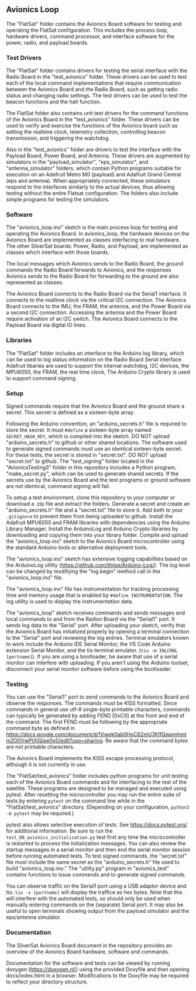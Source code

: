 ## Avionics Loop
The "FlatSat" folder contains the Avionics Board software for testing and operating the FlatSat configuration. 
This includes the process loop, hardware drivers, command processor, and interface software for the power, radio, and payload boards.

### Test Drivers
The "FlatSat" folder contains drivers for testing
the serial interface with the Radio Board in the "test_avionics" folder. These drivers can be used to test each of the local command implementations that require communication between the Avionics Board and the Radio Board, such as getting radio status and changing radio settings. The test drivers can be used to test the beacon functions and the halt function.

The FlatSat folder also contains
unit test drivers for the command functions of the Avionics Board in the "test_avionics" folder. These drivers can be used to verify and exercise the functions of the Avionics board such as setting the realtime clock, telemetry collection, controlling beacon transmission, and triggering the watchdog.

Also in the "test_avionics" folder are drivers to test the interface with the Payload Board, Power Board, and Antenna. These drivers are augmented by simulators in the "payload_simulator", "eps_simulator", and "antenna_simulator" folders, which contain Python programs suitable for execution on an Adafruit Metro M0 (payload) and Adafruit Grand Central (eps and antenna). When appropriately connected, these simulators respond to the interfaces similarly to the actual devices, thus allowing testing without the entire Flatsat configuration. The folders also include simple programs for testing the simulators.

### Software
The "avionics_loop.ino" sketch is the main process loop for testing and operating the Avionics Board. In avionics_loop, the hardware devices on the Avionics Board are implemented as classes interfacing to real hardware. The other SilverSat boards: Power, Radio, and Payload, are implemented as classes which interface with those boards. 

The local messages which Avionics sends to the Radio Board, the ground commands the Radio Board forwards to Avionics, and the responses Avionics sends to the Radio Board for forwarding to the ground are also represented as classes.

The Avionics Board connects to the Radio Board via the Serial1 interface. It connects to the realtime clock via the critical I2C connection. The Avionics Board connects to the IMU, the FRAM, the antenna, and the Power Board via a second I2C connection. Accessing the antenna and the Power Board require activation of an I2C switch. The Avionics Board connects to the Payload Board via digital IO lines.

### Libraries
The "FlatSat" folder includes an interface to the Arduino log library, which can be used to log status information on the Radio Board Serial interface. Adafruit libaries are used to support the internal watchdog, I2C devices, the MPU6050, the FRAM, the real time clock,  The Arduino Crypto library is used to support command signing.

### Setup
Signed commands require that the Avionics Board and the ground share a secret. This secret is defined as a sixteen-byte array. 

Following the Arduino convention, an "arduino_secrets.h" file is required to store the secret. It must ```#define``` a sixteen-byte array named ```SECRET_HASH_KEY```, which is compiled into the sketch. DO NOT upload "arduino_secrets.h" to github or other shared locations. The software used to generate signed commands must use an identical sixteen-byte secret. For these tests, the secret is stored in "secret.txt". DO NOT upload "secret.txt" to github. The "test_signing" folder located in the "AvionicsTesting3" folder in this repository includes a Python program, "make_secret.py", which can be used to generate shared secrets. If the secrets use by the Avionics Board and the test programs or ground software are not identical, command signing will fail.

To setup a test environment, clone this repository to your computer or download a .zip file and extract the folders. Generate a secret and create an "arduino_secrets.h" file and a "secret.txt" file to store it. Add both to your ```.gitignore``` to prevent them from being uploaded to github. Install the Adafruit MPU6050 and FRAM libraries with dependencies using the Arduino Library Manager. Install the ArduinoLog and Arduino Crypto libraries by downloading and copying them into your library folder. Compile and upload the "avionics_loop.ino" sketch to the Avionics Board microcontroller using the standard Arduino tools or alternative deployment tools.

The "avionics_loop.ino" sketch has extensive logging capabilities based on the ArduinoLog utility (https://github.com/thijse/Arduino-Log/). The log level can be changed by modifying the "log.begin" method call in the "avionics_loop.ino" file. 

The "avionics_loop.ino" file has instrumentation for tracking processing time and memory usage that is enabled by ```#define INSTRUMENTATION```. The log utility is used to display the instrumentation data.

The "avionics_loop" sketch receives commands and sends messages and local commands to and from the Radion Board via the "Serial1" port. It sends log data to the "Serial" port. After uploading your sketch, verify that the Avionics Board has initialized properly by opening a terminal connection to the "Serial" port and reviewing the log entries. Terminal emulators known to work include the Arduino IDE Serial Monitor, the VS Code Arduino extension Serial Monitor, and the tio terminal emulator. (```tio -m INLCRNL [portname]```). If you are using a bootloader, be aware that use of
a serial monitor can interfere with uploading. If you aren't using the Arduino toolset, disconnect your serial monitor software before using the bootloader.

### Testing

You can use the "Serial1" port to send commands to the Avionics Board and observe the responses. The commands must be KISS formatted. Since commands in general use utf-8 single-byte printable characters, commands can typically be generated by adding FEND [0xC0] at the front and end of the command. The first FEND must be following by the appropriate command byte as defined in https://docs.google.com/document/d/1Vwpk0ab0HoC62mU7A1fQwpmhmtmZO0VwPtXjQipe0v0/edit?usp=sharing. Be aware that the command bytes are not printable characters.

The Avionics Board implements the KISS escape processing protocol, although it is not currently in use.

The "FlatSat/test_avionics" folder includes python programs for unit testing each of the Avionics Board commands and for interfacing to the rest of the satellite. These programs are designed to be managed and executed using pytest. After resetting the microcontroller you may run the entire suite of tests by entering ```pytest``` on the command line while in the "FlatSat/test_avionics" directory. (Depending on your configuration, ```python3 -m pytest``` may be required.) 

pytest also allows selective execution of tests. See https://docs.pytest.org/ for additional information. Be sure to run the ```test_00_avionics_initialization.py``` test first any time the microcontroller is restarted to process the initialization messages. You can also review the startup messages in a serial monitor and then end the serial monitor session before running automated tests. To test signed commands, the "secret.txt" file must include the same secret as the "arduino_secrets.h" file used to build "avionics_loop.ino." The "utility.py" program in "avionics_test" contains functions to issue commands and to generate signed commands. 

You can observe traffic on the Serial1 port using a USB adaptor device and tio. ```tio -x [portname]``` will display the traffice as hex bytes. Note that this will interfere with the automated tests, so should only be used when manually entering commands on the (separate) Serial port. It may also be useful to open terminals showing output from the payload simulator and the eps/antenna simulator.

### Documentation

The SilverSat Avionics Board document in the repository provides an overview of the Avionics Board hardware, software and commands.

Documentation for the software and tests can be viewed by running doxygen (https://doxygen.nl/) using the provided Doxyfile and then opening docs/index.html in a browser. Modifications to the Doxyfile may be required to reflect your directory structure.

